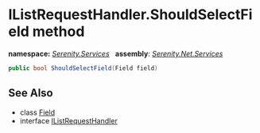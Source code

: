 # IListRequestHandler.ShouldSelectField method
**namespace:** *[Serenity.Services](../../README.md#serenity.services-namespace)*   **assembly**: *[Serenity.Net.Services](../../README.md)*

```csharp
public bool ShouldSelectField(Field field)
```

## See Also

* class [Field](../Serenity.Net.Entity/../../Serenity.Data/Field.md)
* interface [IListRequestHandler](../IListRequestHandler.md)